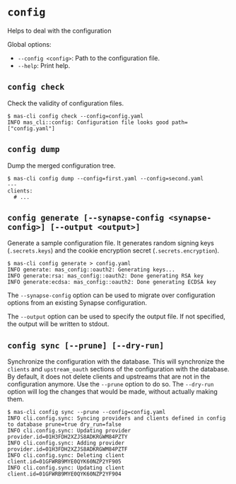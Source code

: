 # `config`

Helps to deal with the configuration

Global options:
- `--config <config>`: Path to the configuration file.
- `--help`: Print help.

## `config check`

Check the validity of configuration files.

```console
$ mas-cli config check --config=config.yaml
INFO mas_cli::config: Configuration file looks good path=["config.yaml"]
```

## `config dump`

Dump the merged configuration tree.

```console
$ mas-cli config dump --config=first.yaml --config=second.yaml
---
clients:
  # ...
```

## `config generate [--synapse-config <synapse-config>] [--output <output>]`

Generate a sample configuration file.
It generates random signing keys (`.secrets.keys`) and the cookie encryption secret (`.secrets.encryption`).

```console
$ mas-cli config generate > config.yaml
INFO generate: mas_config::oauth2: Generating keys...
INFO generate:rsa: mas_config::oauth2: Done generating RSA key
INFO generate:ecdsa: mas_config::oauth2: Done generating ECDSA key
```

The `--synapse-config` option can be used to migrate over configuration options from an existing Synapse configuration.

The `--output` option can be used to specify the output file. If not specified, the output will be written to stdout.

## `config sync [--prune] [--dry-run]`

Synchronize the configuration with the database.
This will synchronize the `clients` and `upstream_oauth` sections of the configuration with the database.
By default, it does not delete clients and upstreams that are not in the configuration anymore. Use the `--prune` option to do so.
The `--dry-run` option will log the changes that would be made, without actually making them.

```console
$ mas-cli config sync --prune --config=config.yaml
INFO cli.config.sync: Syncing providers and clients defined in config to database prune=true dry_run=false
INFO cli.config.sync: Updating provider provider.id=01H3FDH2XZJS8ADKRGWM84PZTY
INFO cli.config.sync: Adding provider provider.id=01H3FDH2XZJS8ADKRGWM84PZTF
INFO cli.config.sync: Deleting client client.id=01GFWRB9MYE0QYK60NZP2YF905
INFO cli.config.sync: Updating client client.id=01GFWRB9MYE0QYK60NZP2YF904
```
